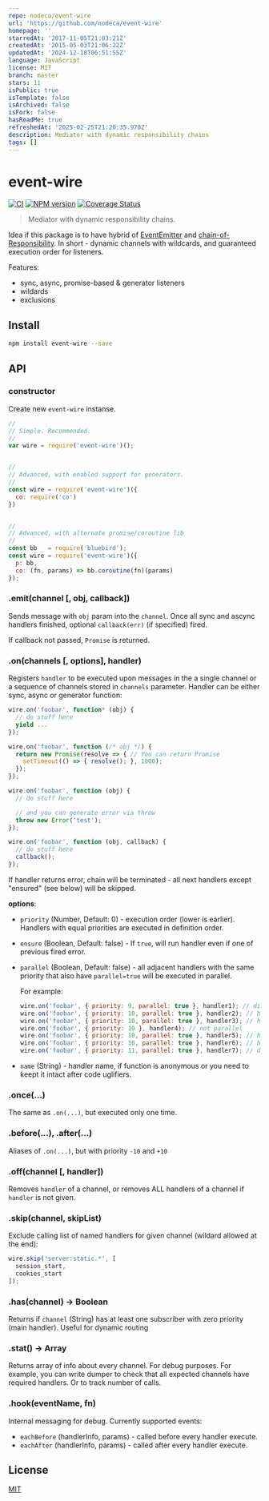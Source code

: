 ```yaml
---
repo: nodeca/event-wire
url: 'https://github.com/nodeca/event-wire'
homepage: ''
starredAt: '2017-11-05T21:03:21Z'
createdAt: '2015-05-03T21:06:22Z'
updatedAt: '2024-12-18T06:51:55Z'
language: JavaScript
license: MIT
branch: master
stars: 11
isPublic: true
isTemplate: false
isArchived: false
isFork: false
hasReadMe: true
refreshedAt: '2025-02-25T21:20:35.970Z'
description: Mediator with dynamic responsibility chains
tags: []
---
```


# event-wire

[![CI](https://github.com/nodeca/event-wire/actions/workflows/ci.yml/badge.svg)](https://github.com/nodeca/event-wire/actions/workflows/ci.yml)
[![NPM version](https://img.shields.io/npm/v/event-wire.svg?style=flat)](https://www.npmjs.org/package/event-wire)
[![Coverage Status](https://img.shields.io/coveralls/nodeca/event-wire/master.svg?style=flat)](https://coveralls.io/r/nodeca/event-wire?branch=master)

> Mediator with dynamic responsibility chains.

Idea if this package is to have hybrid of [EventEmitter](http://nodejs.org/api/events.html)
and [chain-of-Responsibility](http://en.wikipedia.org/wiki/Chain-of-responsibility_pattern).
In short - dynamic channels with wildcards, and guaranteed execution order for
listeners.

Features:

- sync, async, promise-based & generator listeners
- wildards
- exclusions


## Install

```bash
npm install event-wire --save
```

## API


### constructor

Create new `event-wire` instanse.

```js
//
// Simple. Recommended.
//
var wire = require('event-wire')();


//
// Advanced, with enabled support for generators.
//
const wire = require('event-wire')({
  co: require('co')
})


//
// Advanced, with alternate promise/coroutine lib
//
const bb   = require('bluebird');
const wire = require('event-wire')({
  p: bb,
  co: (fn, params) => bb.coroutine(fn)(params)
});
```

### .emit(channel [, obj, callback])

Sends message with `obj` param into the `channel`. Once all sync and
ascync handlers finished, optional `callback(err)` (if specified) fired.

If callback not passed, `Promise` is returned.


### .on(channels [, options], handler)

Registers `handler` to be executed upon messages in the a single channel
or a sequence of channels stored in `channels` parameter. Handler can be
either sync, async or generator function:

```js
wire.on('foobar', function* (obj) {
  // do stuff here
  yield ...
});

wire.on('foobar', function (/* obj */) {
  return new Promise(resolve => { // You can return Promise
    setTimeout(() => { resolve(); }, 1000);
  });
});

wire.on('foobar', function (obj) {
  // do stuff here

  // and you can generate error via throw
  throw new Error('test');
});

wire.on('foobar', function (obj, callback) {
  // do stuff here
  callback();
});
```

If handler returns error, chain will be terminated - all next handlers
except "ensured" (see below) will be skipped.

__options__:

- `priority` (Number, Default: 0) - execution order (lower is earlier).
  Handlers with equal priorities are executed in definition order.
- `ensure` (Boolean, Default: false) - If `true`, will run handler even
  if one of previous fired error.
- `parallel` (Boolean, Default: false) - all adjacent handlers with the same
  priority that also have `parallel=true` will be executed in parallel.

  For example:

  ```js
  wire.on('foobar', { priority: 9, parallel: true }, handler1); // different priority
  wire.on('foobar', { priority: 10, parallel: true }, handler2); // handler2 and handler3 are parallel
  wire.on('foobar', { priority: 10, parallel: true }, handler3); // handler2 and handler3 are parallel
  wire.on('foobar', { priority: 10 }, handler4); // not parallel
  wire.on('foobar', { priority: 10, parallel: true }, handler5); // handler5 and handler6 are parallel
  wire.on('foobar', { priority: 10, parallel: true }, handler6); // handler5 and handler6 are parallel
  wire.on('foobar', { priority: 11, parallel: true }, handler7); // different priority
  ```
- `name` (String) - handler name, if function is anonymous or you need to
  keept it intact after code uglifiers.


### .once(...)

The same as `.on(...)`, but executed only one time.


### .before(...), .after(...)

Aliases of `.on(...)`, but with priority `-10` and `+10`


### .off(channel [, handler])

Removes `handler` of a channel, or removes ALL handlers of a channel if
`handler` is not given.


### .skip(channel, skipList)

Exclude calling list of named handlers for given channel (wildard allowed
at the end):

```js
wire.skip('server:static.*', [
  session_start,
  cookies_start
]);
```


### .has(channel) -> Boolean

Returns if `channel` (String) has at least one subscriber
with zero priority (main handler). Useful for dynamic routing


### .stat() -> Array

Returns array of info about every channel. For debug purposes. For example,
you can write dumper to check that all expected channels have required
handlers. Or to track number of calls.


### .hook(eventName, fn)

Internal messaging for debug. Currently supported events:

- `eachBefore` (handlerInfo, params) - called before every handler execute.
- `eachAfter` (handlerInfo, params) - called after every handler execute.


## License

[MIT](https://github.com/nodeca/event-wire/blob/master/LICENSE)
